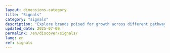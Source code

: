 ```yaml
---
layout: dimensions-category
title: "Signals"
category: "signals"
description: "Explore brands poised for growth across different pathways"
updated_date: 2025-07-09
permalink: /en/discover/signals/
lang: en
ref: signals
---
```

